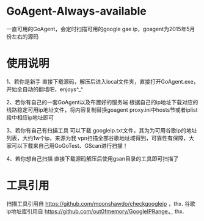 # GoAgent-Always-available
一直可用的GoAgent，会定时扫描可用的google gae ip，goagent为2015年5月份左右的源码

# 使用说明
1、若你是新手
直接下载源码，解压后进入local文件夹，直接打开GoAgent.exe，开始全自动的翻墙吧，enjoys^_^

2、若你有自己的一套GoAgent以及布置好的服务端
根据自己的ip地址下载对应的线路稳定可用ip地址文件，将内容复制替换goagent proxy.ini中hosts节或者iplist段中相应ip地址即可

3、若你有自己有扫描工具
可以下载 googleip.txt文件，其为为可用谷歌ip的地址列表，大约1w个ip，来源为我 vpn扫描全部谷歌地址域得到，可靠性有保障，大家可以下载来自己用GoGoTest、GScan进行扫描！

4、若你想自己扫描
直接下载源码解压后使用gsan目录的工具即可扫描了

# 工具引用
扫描工具引用自 https://github.com/moonshawdo/checkgoogleip ，thx.
谷歌ip地址库引用自 https://github.com/out0fmemory/GoogleIPRange， thx.